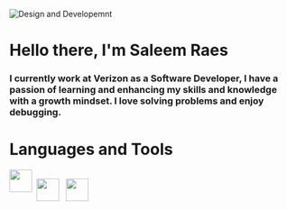 ![Design and Developemnt](https://user-images.githubusercontent.com/76002896/165784161-492d6911-5ae4-4132-9724-1ed5e0e31ffc.jpg)
 
# Hello there, I'm Saleem Raes 
### I currently work at Verizon as a Software Developer, I have a passion of learning and enhancing my skills and knowledge with a growth mindset. I love solving problems and enjoy debugging.

# Languages and Tools  

<img src="https://user-images.githubusercontent.com/76002896/170563331-c90a518f-28bc-4315-b5e7-4f51b814484a.png" height="40" vertical-align:middle margin:4px>   
<img src="https://user-images.githubusercontent.com/76002896/170564845-b15dc714-6af6-40a4-8501-e74d31f08419.png" height="40" style="vertical-align:middle; margin:4px">
<img src="https://user-images.githubusercontent.com/76002896/170566558-5f0d78de-9c88-4594-9c20-3ccd923b3c86.png" height="40" style="vertical-align:middle; margin:4px">
